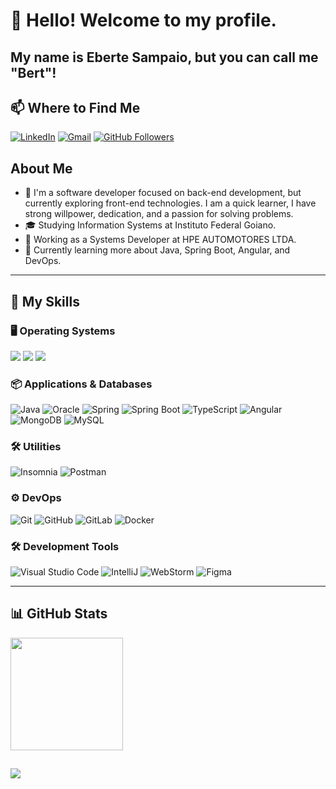 # 👋 Hello! Welcome to my profile.

## My name is Eberte Sampaio, but you can call me "Bert"!

## 📫 Where to Find Me

[![LinkedIn](https://img.shields.io/badge/-LinkedIn-blue?style=flat-square&logo=linkedin&logoColor=white)](https://www.linkedin.com/in/eberte-sampaio-bb7791265/)
[![Gmail](https://img.shields.io/badge/-Gmail-006bed?style=flat-square&logo=Gmail&logoColor=white)](mailto:deveberte@gmail.com)
[![GitHub Followers](https://img.shields.io/github/followers/EberteSampaio?label=follow&style=social)](https://github.com/EberteSampaio)

## About Me

- 🤔 I'm a software developer focused on back-end development, but currently exploring front-end technologies. I am a quick learner, I have strong willpower, dedication, and a passion for solving problems.
- 🎓 Studying Information Systems at Instituto Federal Goiano.
- 💼 Working as a Systems Developer at HPE AUTOMOTORES LTDA.
- 🌱 Currently learning more about Java, Spring Boot, Angular, and DevOps.

---

## 🚀 My Skills

### 🖥️ Operating Systems
![](https://img.shields.io/badge/Windows-0078D6?style=for-the-badge&logo=windows&logoColor=white)
![](https://img.shields.io/badge/Linux-FCC624?style=for-the-badge&logo=linux&logoColor=black)
![](https://img.shields.io/badge/Ubuntu-E95420?style=for-the-badge&logo=ubuntu&logoColor=white)

### 📦 Applications & Databases
![Java](https://img.shields.io/badge/Java-ED8B00?style=for-the-badge&logo=openjdk&logoColor=white)
![Oracle](https://img.shields.io/badge/Oracle-F80000?style=for-the-badge&logo=Oracle&logoColor=white)
![Spring](https://img.shields.io/badge/Spring-6DB33F?style=for-the-badge&logo=spring&logoColor=white)
![Spring Boot](https://img.shields.io/badge/Spring_Boot-6DB33F?style=for-the-badge&logo=spring-boot&logoColor=white)
![TypeScript](https://img.shields.io/badge/TypeScript-007ACC?style=for-the-badge&logo=typescript&logoColor=white)
![Angular](https://img.shields.io/badge/Angular-DD0031?style=for-the-badge&logo=angular&logoColor=white)
![MongoDB](https://img.shields.io/badge/MongoDB-4EA94B?style=for-the-badge&logo=mongodb&logoColor=white)
![MySQL](https://img.shields.io/badge/MySQL-005C84?style=for-the-badge&logo=mysql&logoColor=white)

### 🛠️ Utilities
![Insomnia](https://img.shields.io/badge/Insomnia-5849be?style=for-the-badge&logo=Insomnia&logoColor=white)
![Postman](https://img.shields.io/badge/Postman-FF6C37?style=for-the-badge&logo=Postman&logoColor=white)

### ⚙️ DevOps
![Git](https://img.shields.io/badge/GIT-E44C30?style=for-the-badge&logo=git&logoColor=white)
![GitHub](https://img.shields.io/badge/GitHub-100000?style=for-the-badge&logo=github&logoColor=white)
![GitLab](https://img.shields.io/badge/GitLab-330F63?style=for-the-badge&logo=gitlab&logoColor=white)
![Docker](https://img.shields.io/badge/Docker-2CA5E0?style=for-the-badge&logo=docker&logoColor=white)

### 🛠️ Development Tools
![Visual Studio Code](https://img.shields.io/badge/Visual_Studio_Code-0078D4?style=for-the-badge&logo=visual%20studio%20code&logoColor=white)
![IntelliJ](https://img.shields.io/badge/IntelliJ_IDEA-000000.svg?style=for-the-badge&logo=intellij-idea&logoColor=white)
![WebStorm](https://img.shields.io/badge/WebStorm-000000?style=for-the-badge&logo=WebStorm&logoColor=white)
![Figma](https://img.shields.io/badge/Figma-F24E1E?style=for-the-badge&logo=figma&logoColor=white)

---

## 📊 GitHub Stats

<a href="https://github.com/EberteSampaio">
  <img height="180em" src="https://github-readme-stats.vercel.app/api?username=EberteSampaio&theme=dark&show_icons=true"/>
</a>

![](https://komarev.com/ghpvc/?username=EberteSampaio&color=006bed)
---
